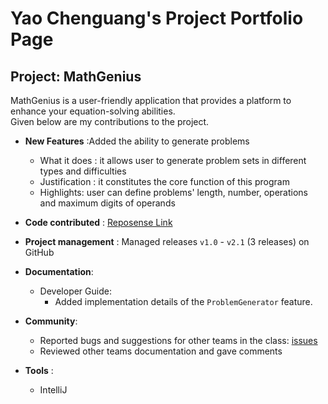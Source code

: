 #  Yao Chenguang's Project Portfolio Page  

## Project: MathGenius   
MathGenius  is a user-friendly application that provides a platform to enhance your equation-solving abilities.  
Given below are my contributions to the project.
 - **New Features** :Added the ability to generate problems 
   - What it does : it allows user to generate problem sets in different types and difficulties  
   - Justification : it constitutes the core function of this program  
   - Highlights: user can define problems' length, number, operations and maximum digits of operands


- **Code contributed** : [Reposense Link](https://nus-cs2113-ay2324s2.github.io/tp-dashboard/?search=classskipper351&breakdown=true&sort=groupTitle%20dsc&sortWithin=title&since=2024-02-23&timeframe=commit&mergegroup=&groupSelect=groupByRepos&checkedFileTypes=docs~functional-code~test-code~other)  


- **Project management** :  Managed releases `v1.0` - `v2.1` (3 releases) on GitHub  


- **Documentation**:  

   - Developer Guide:
      - Added implementation details of the `ProblemGenerator` feature.  

   
- **Community**:
    - Reported bugs and suggestions for other teams in the class: [issues](https://github.com/issues)
    - Reviewed other teams documentation and gave comments 
  
- **Tools** :  
    - IntelliJ